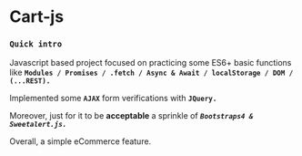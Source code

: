# Cart-js

### `Quick intro`

Javascript based project focused on practicing some ES6+ basic functions like **`Modules / Promises / .fetch / Async & Await / localStorage / DOM / (...REST).`**

Implemented some **`AJAX`** form verifications with **`JQuery.`**

Moreover, just for it to be **acceptable** a sprinkle of **_`Bootstraps4 & Sweetalert.js.`_**

Overall, a simple eCommerce feature.
